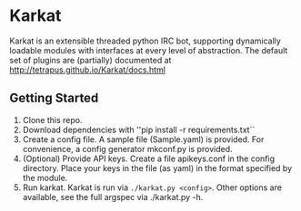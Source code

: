# Karkat

Karkat is an extensible threaded python IRC bot, supporting dynamically loadable modules with interfaces at every level of abstraction.
The default set of plugins are (partially) documented at http://tetrapus.github.io/Karkat/docs.html

## Getting Started
1. Clone this repo.
2. Download dependencies with ''pip install -r requirements.txt``
3. Create a config file. A sample file (Sample.yaml) is provided. For convenience, a config generator mkconf.py is provided.
4. (Optional) Provide API keys. Create a file apikeys.conf in the config directory. Place your keys in the file (as yaml) in the format specified by the module.
5. Run karkat. Karkat is run via ``./karkat.py <config>``. Other options are available, see the full argspec via ./karkat.py -h.